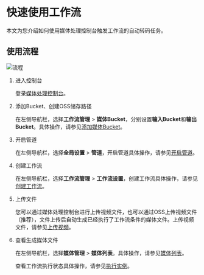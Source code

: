 # 快速使用工作流

本文为您介绍如何使用媒体处理控制台触发工作流的自动转码任务。

## 使用流程

![流程](https://static-aliyun-doc.oss-accelerate.aliyuncs.com/assets/img/zh-CN/8019244261/p241432.png)

1.  进入控制台

    登录[媒体处理控制台](https://mps.console.aliyun.com)。

2.  添加Bucket、创建OSS储存路径

    在左侧导航栏，选择**工作流管理** \> **媒体Bucket**，分别设置**输入Bucket**和**输出Bucket**。具体操作，请参见[添加媒体Bucket](/cn.zh-CN/控制台指南/工作流管理/添加媒体Bucket.md)。

3.  开启管道

    在左侧导航栏，选择**全局设置** \> **管道**，开启管道具体操作，请参见[开启管道](/cn.zh-CN/控制台指南/全局设置/管道/开启管道.md)。

4.  创建工作流

    在左侧导航栏，选择**工作流管理** \> **工作流设置**，创建工作流具体操作，请参见[创建工作流](/cn.zh-CN/控制台指南/工作流管理/创建工作流.md)。

5.  上传文件

    您可以通过媒体处理控制台进行上传视频文件，也可以通过OSS上传视频文件（推荐），文件上传后自动生成已经执行了工作流条件的媒体文件。上传视频文件，请参见[上传视频](/cn.zh-CN/控制台指南/媒体管理/上传视频.md)。

6.  查看生成媒体文件

    在左侧导航栏，选择**媒体管理** \> **媒体列表**。具体操作，请参见[媒体列表](/cn.zh-CN/控制台指南/媒体管理/媒体列表.md)。

    查看工作流执行状态具体操作，请参见[执行实例](/cn.zh-CN/控制台指南/工作流管理/执行实例.md)。


